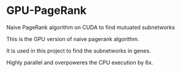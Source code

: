 # GPU-PageRank
Naive PageRank algorithm on CUDA to find mutuated subnetworks

This is the GPU version of naive pagerank algorithm.

It is used in this project to find the subnetworks in genes.

Highly parallel and overpoweres the CPU execution by 6x.
